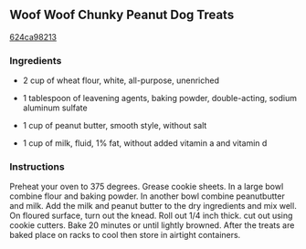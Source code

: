 ## Woof Woof Chunky Peanut Dog Treats

[624ca98213](http://www.food.com/recipe/woof-woof-chunky-peanut-dog-treats-225472)

### Ingredients

 - 2 cup of wheat flour, white, all-purpose, unenriched

 - 1 tablespoon of leavening agents, baking powder, double-acting, sodium aluminum sulfate

 - 1 cup of peanut butter, smooth style, without salt

 - 1 cup of milk, fluid, 1% fat, without added vitamin a and vitamin d

### Instructions

Preheat your oven to 375 degrees. Grease cookie sheets. In a large bowl combine flour and baking powder. In another bowl combine peanutbutter and milk. Add the milk and peanut butter to the dry ingredients and mix well. On floured surface, turn out the knead. Roll out 1/4 inch thick. cut out using cookie cutters. Bake 20 minutes or until lightly browned. After the treats are baked place on racks to cool then store in airtight containers.
